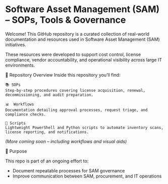 # Software Asset Management (SAM) – SOPs, Tools & Governance

Welcome! This GitHub repository is a curated collection of real-world documentation and resources used in Software Asset Management (SAM) initiatives.

These resources were developed to support cost control, license compliance, vendor accountability, and operational visibility across large IT environments.


📂 Repository Overview
Inside this repository you’ll find:

    📚 SOPs
    Step-by-step procedures covering license acquisition, renewal, decommissioning, and audit preparation.
    
    📊  Workflows
    Documentation detailing approval processes, request triage, and compliance checks.
    
    🤖 Scripts
    Lightweight PowerShell and Python scripts to automate inventory scans, license reporting, and notifications.

*(More coming soon – including workflows and visual aids)*


📌 Purpose

This repo is part of an ongoing effort to:
- Document repeatable processes for SAM governance
- Improve communication between SAM, procurement, and IT operations


